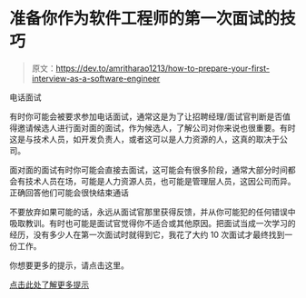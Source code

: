 # 准备你作为软件工程师的第一次面试的技巧

> 原文：<https://dev.to/amritharao1213/how-to-prepare-your-first-interview-as-a-software-engineer>

电话面试

有时你可能会被要求参加电话面试，通常这是为了让招聘经理/面试官判断是否值得邀请候选人进行面对面的面试，作为候选人，了解公司对你来说也很重要。有时这是与技术人员，如开发负责人，或者这可以是人力资源的人，这真的取决于公司。

面对面的面试有时你可能会直接去面试，这可能会有很多阶段，通常大部分时间都会有技术人员在场，可能是人力资源人员，也可能是管理层人员，这因公司而异。正确回答他们可能会很快结束通话

不要放弃如果可能的话，永远从面试官那里获得反馈，并从你可能犯的任何错误中吸取教训。有时也可能是面试官觉得你不适合或其他原因。把面试当成一次学习的经历，没有多少人在第一次面试时就得到它，我花了大约 10 次面试才最终找到一份工作。

你想要更多的提示，请点击这里。

[点击此处了解更多提示](http://teatimeflip.com/)